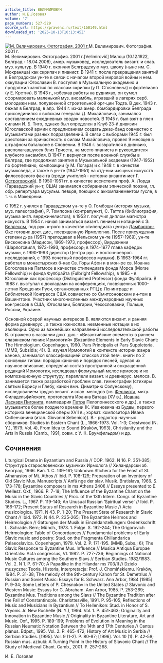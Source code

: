 ```yaml
---
article_title: ВЕЛИМИРОВИЧ
author: И.Е.Лозовая
volume: '7'
page_numbers: 527-529
source_url: https://pravenc.ru/text/150149.html
downloaded_at: '2025-10-13T10:13:45Z'
---
```


[![М. Велимирович. Фотография. 2001 г.](https://pravenc.ru/data/844/456/1234/1i200.jpg "Кликните для увеличения картинки")](https://pravenc.ru/data/844/456/1234/1i400.jpg)М. Велимирович. Фотография. 2001 г.  
М. Велимирович. Фотография. 2001 г.[Velimirovič] Милош (10.12.1922, Белград - 18.04.2008), амер. музыковед, исследователь визант. и слав. муз. культур. В 1940 г. окончил Белградскую муз. школу (ныне им. С. Мокраняца) как скрипач и пианист. В 1941 г. после прекращения занятий в Белградском ун-те в связи с началом второй мировой войны и нем. оккупации Югославии В. поступил в Музыкальную академию и продолжил занятия по классам скрипки (у П. Стояновича) и фортепиано (у Е. Крстич). В 1943 г., избежав работы на рудниках, он сумел сформировать маленький муз. ансамбль, игравший в лагерях серб. молодежи нем. полувоенной строительной орг-ции Тодта. В дек. 1943 г. бежал в Белград; в апр. 1944 г. из-за амер. бомбардировки Белграда присоединился к войскам генерала Д. Михайловича, занимался составлением ежедневных сводок новостей. В 1945 г. был взят в плен силами И. Б. Тито, однако был определен в Клуб 23-й дивизии Югославской армии с предписанием создать джаз-банд совместно с музыкантами разных подразделений. В связи с выборами 1945 г. был арестован за причастность к силам Михайловича, провел 9 месяцев в штрафном батальоне в Словении. В 1946 г. возвратился в дивизию, располагавшуюся близ Триеста, на место пианиста и руководителя клубного ансамбля. В 1947 г. вернулся после военной службы в Белград, где продолжил занятия в Музыкальной академии (1947-1952) по фортепиано, композиции (у М. Логара) и с 1948 г. в качестве музыковеда, а также в ун-те (1947-1951) на отд-нии изящных искусств философского фак-та (среди учителей - историк-византинист Г. [Острогорский](https://pravenc.ru/text/Острогорский.html)). В 1950-1951 гг. в качестве ассистента проф. А. Лорда (Гарвардский ун-т, США) занимался собиранием эпической поэзии, гл. обр. репертуара мусульм. певцов, поющих с аккомпанементом гусле, в т. ч. в Македонии.

С 1952 г. учился в Гарвардском ун-те у О. Гомбоши (история музыки, муз. палеография), Р. Томпсона (контрапункт), С. Таттла (библиография, музыка англ. верджинелистов); в 1953 г. получил диплом магистра искусств. В 1954 г. начал заниматься визант. пением и нотацией с Э. [Веллесом](https://pravenc.ru/text/Веллесом.html), под рук. к-рого в качестве стипендиата центра [Дамбартон-Окс](https://pravenc.ru/text/Дамбартон-Окс.html) готовил докт. дис., посвященную Ирмологию. После присуждения степени д-ра (1957) преподавал в Йельском ун-те (1957-1969), ун-те Висконсина (Мадисон, 1969-1973, профессор), Вирджинии (Шарлотсвилл, 1973-1993, профессор; в 1974-1977 глава кафедры музыки, в 1990-1993 директор Центра рус. и восточноевроп. исследований, с 1993 почетный профессор музыки). В 1963-1964 гг. работал в монастырских б-ках Св. Горы Афон и в мон-ре св. Иоанна Богослова на Патмосе в качестве стипендиата фонда Морса (Morse Fellowship) и фонда Фулбрайта (Fulbright Fellowship), в 1985 - в Югославии как профессор (Distinguished Professor) фонда Фулбрайта. В 1988 г. выступал с докладами на конференциях, посвященных 1000-летию Крещения Руси, организованных РПЦ в Ленинграде и Библиотекой Конгресса США совместно со Смитсоновским ин-том в Вашингтоне. Участник многочисленных международных научных конгрессов в США, Югославии, Болгарии, Чехословакии, Польше, России, Украине.

Основной сферой научных интересов В. являются визант. и ранняя форма древнерус., а также южнослав. невменные нотации в их эволюции. Одно из важнейших направлений исследовательской работы В. отражено в названии докт. дис.- «Византийские элементы в раннем славянском пении: Ирмологий» (Byzantine Elements in Early Slavic Chant: The Hirmologium. Copenhagen, 1960. Pars Principalis et Pars Suppletoria. (MMB, Subsidia; 4)). В. изучал Ирмологий в контексте истории жанра канона, занимался классификацией списков этой певч. книги по 2 основным типам: порядок канонов и порядок песней, сделал их научное описание, определил состав пространной и сокращенной редакций Ирмология, исследовал формульный мелос ирмосов и их композиционную структуру, параллели визант. и древнерус. мелоса. В. занимается также разработкой проблем слав. гимнографии (стихиры святым Борису и Глебу, канон вмч. Димитрию Солунскому), исследованием трудов визант. и слав. мелодов (св. [Феолипта](https://pravenc.ru/text/Феолипта.html), митр. Филадельфийского, протопсалта Иоанна Ватаца (XV в.), [Иоанна Ласкаря Пигонита](<https://pravenc.ru/text/Иоанна Ласкаря Пигонита.html>), лампадария [Петра](https://pravenc.ru/text/Петр.html) Пелопоннесского и др.), а также музыкантов более позднего времени (К. Ивановича из Будвы, первого историка венецианской оперы XVII в.; хорват. композитора Ивана Сибенчанина (итал. Giovanni Sebenico)). В.- редактор научных сборников: Studies in Eastern Chant (L., 1966-1973. Vol. 1-3; Crestwood (N. Y.), 1979. Vol. 4), From Idea to Sound (Kraków, 1993), Christianity and the Arts in Russia (Camb., 1991, совм. с У. К. Брумфильдом) и др.

## Сочинения

Liturgical Drama in Byzantium and Russia // DOP. 1962. N 16. P. 351-385; Структура старословенских музичких Ирмолога // Хиландарски зб. Београд, 1966. Вип. 1. С. 139-161; Unknown Stichera for the Feast of St. Athanasios of Mt. Athos // Ibid. P. 108-129; Preparation of an Inventory of Old Slavic Mus. Manuscripts // Anfä
nge der slav. Musik. Bratislava, 1966. S. 173-178; Byzantine composers in ms Athens 2406 // Essays presented to E. Wellesz. Oxf., 1966. P. 7-18; The Influence of the Byzantine Chant on the Music in the Slavic Countries // Proc. of the 13th Intern. Congr. of Byzantine Studies. L., 1967. P. 119-140; An Unusual Russian ‘Spiritual verse' // Ibid. P. 166-172; Present Status of Research in Byzantine Music // Acta musicologica. 1971. N 43. P. 1-20; The Present State of Research in Slavic Chant // Ibid. 1972. N 44. P. 235-265; The Byzantine Heirmos and Heirmologion // Gattungen der Musik in Einzeldarstellungen: Gedenkschrift L. Schrade. Bern; Münch., 1973. 1. Folge. S. 192-244; The Grigorovich Heirmologion: Table of Concordances // Fundamental problems of Early Slavic music and poetry: Stud. on the Fragmenta Chiliandarica Palaeoslavica. Copenhagen, 1979. Vol. 2. P. 171-195. (MMB, Subs.; 6); The Slavic Responce to Byzantine Mus. Influence // Musica Antiqua Europae Orientalis: Acta congressus, VI. 1982. P. 727-736; Beginnings of National Music Cultures among the Southern Slavs // Serbian Studies. 1982/1983. Vol. 2. N 1. P. 61-70; A Papadike in the Hilandar ms 703/II // Dzielo muzyczne: Teoria, Historia, Interpretacja: Prof. J. Chomińskiemu. Kraków, 1984. P. 31-38; The melody of the 9th-century Kanon for St. Demetrius // Russian and Soviet Music: Essays for B. Schwarz. Ann Arbor, 1984 [1985]. P. 9-34; Some Letters of P. Chesnokov in the United States // Slavonic and Western Music: Essays for G. Abraham. Ann Arbor, 1985. P. 253-269; Byzantine Mus. Traditions among the Slavs // The Byzantine Tradition after the Fall of Constantinople. Charlottesville, 1991. P. 95-105; Reflections of Music and Musicians in Byzantium // To Hellenikon: Stud. in Honor of S. Vryonis Jr. New Rochelle (N. Y.), 1994. Vol. 1. P. 451-463; Originality and Innovation in Byzantine Music // Originality in Byzantine Literature, Art and Music. Oxf., 1995. P. 189-199; Problems of Evolution in Meaning in the Russian Neumatic Notation Between the 14th and 17th Centuries // Cantus planus. Bdpst., 1995. Vol. 2. P. 465-472; History of Art Music in Serbia // Serbian Studies. [1995]. Vol. 9 (1-2). P. 80-87; [1996]. Vol. 10 (1). P. 42-58; Russian mus. azbuki: A Turning Point in the History of Slavonic Chant // The Study of Medieval Сhant. Camb., 2001. P. 257-268.

И.   Е.   Лозовая

